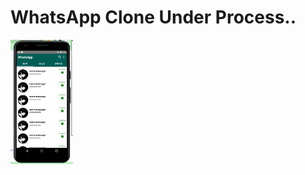 # WhatsApp Clone Under Process..

<img src="https://github.com/SalikSayyed/WhatsAppClone/blob/main/app/assets/ChatsScreen.png" width="100" height="auto">

